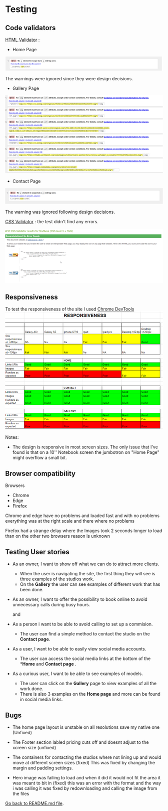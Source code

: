 # Testing

## Code validators

[HTML Validator](https://validator.w3.org/) : 

- Home Page

![Home Page HTML Validator](/ReadmeFiles/HomeTest.jpg)



The warnings were ignored since they were design decisions. 

- Gallery Page

![GalleryPage HTML Validator](/ReadmeFiles/GalleryTest.jpg)

- Contact Page

![Contact Page HTML Validator](/ReadmeFiles/Contact.jpg)

The warning was ignored following design decisions.


[CSS Validator](https://jigsaw.w3.org//css-validator/) : the test didn't find any errors.

![CSS Validator](/ReadmeFiles/Csstest.jpg)

## Responsiveness

To test the responsiveness of the site I used [Chrome DevTools](https://developers.google.com/web/tools/chrome-devtools) 
![Responsive Design](/ReadmeFiles/Testingres.jpg)

Notes:

- The design is responsive in most screen sizes. The only issue that I've found is that on a 10'' Notebook screen the jumbotron on "Home Page" might overflow a small bit.

## Browser compatibility

Browsers
* Chrome
* Edge
* Firefox 

Chrome and edge have no problems and loaded fast and with no problems everything was at the right scale and there where no problems 

Firefox had a strange delay where the Images took 2 seconds longer to load than on the other two browsers reason is unknown


## Testing User stories

- As an owner, I want to show off what we can do to attract more clients.
  - When the user is navigating the site, the first thing they will see is three examples of the studios work.
  - On the **Gallery** the user can see examples of different work that has been done.

- As an owner, I want to offer the possibility to book online to avoid unnecessary calls during busy hours.

  and

- As a person i want to be able to avoid calling to set up a commision.
  - The user can find a simple method to contact the studio on the **Contact page**.
  
- As a user, I want to be able to easily view social media accounts.
  - The user can access the social media links at the bottom of the ***Home** and **Contact page** .
  
- As a curious user, I want to be able to see examples of models.
  - The user can click on the **Gallery** page to view examples of all the work done.
  - There is also 3 examples on the **Home page** and more can be found in social media links.


## Bugs 

* The home page layout is unstable on all resolutions save my native one (Unfixed)
* The Footer section labled pricing cuts off and doesnt adjust to the xcreen size (unfixed)

* The containers for contacting the studios where not lining up and would move at different screen sizes (fixed)
        This was fixed by changing the margin and padding settings.

* Hero image was failing to load and when it did it would not fit the area it was meant to bit in (fixed)
    this was an error with the format and the way i was calling  it was fixed by redownloading and calling the image from the files



[Go back to README.md file](README.md).
